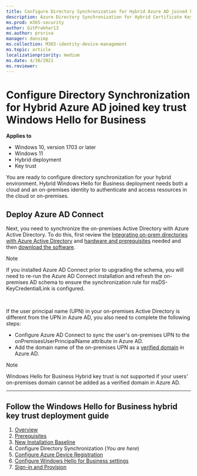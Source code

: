 ```yaml
---
title: Configure Directory Synchronization for Hybrid Azure AD joined key trust Windows Hello for Business
description: Azure Directory Synchronization for Hybrid Certificate Key Deployment (Windows Hello for Business)
ms.prod: m365-security
author: GitPrakhar13
ms.author: prsriva
manager: dansimp
ms.collection: M365-identity-device-management
ms.topic: article
localizationpriority: medium
ms.date: 4/30/2021
ms.reviewer: 
---
```

# Configure Directory Synchronization for Hybrid Azure AD joined key trust Windows Hello for Business

**Applies to**

- Windows 10, version 1703 or later
- Windows 11
- Hybrid deployment
- Key trust

You are ready to configure directory synchronization for your hybrid environment. Hybrid Windows Hello for Business deployment needs both a cloud and an on-premises identity to authenticate and access resources in the cloud or on-premises.

## Deploy Azure AD Connect

Next, you need to synchronize the on-premises Active Directory with Azure Active Directory.  To do this, first review the [Integrating on-prem directories with Azure Active Directory](/azure/active-directory/connect/active-directory-aadconnect) and [hardware and prerequisites](/azure/active-directory/connect/active-directory-aadconnect-prerequisites) needed and then [download the software](https://go.microsoft.com/fwlink/?LinkId=615771).

> [!NOTE]
> If you installed Azure AD Connect prior to upgrading the schema, you will need to re-run the Azure AD Connect installation and refresh the on-premises AD schema to ensure the synchronization rule for msDS-KeyCredentialLink is configured.

<br>

If the user principal name (UPN) in your on-premises Active Directory is different from the UPN in Azure AD, you also need to complete the following steps:
- Configure Azure AD Connect to sync the user's on-premises UPN to the onPremisesUserPrincipalName attribute in Azure AD.
- Add the domain name of the on-premises UPN as a [verified domain](/azure/active-directory/fundamentals/add-custom-domain) in Azure AD. 

> [!NOTE]
> Windows Hello for Business Hybrid key trust is not supported if your users' on-premises domain cannot be added as a verified domain in Azure AD.

<hr>

## Follow the Windows Hello for Business hybrid key trust deployment guide

1. [Overview](hello-hybrid-key-trust.md)
2. [Prerequisites](hello-hybrid-key-trust-prereqs.md)
3. [New Installation Baseline](hello-hybrid-key-new-install.md)
4. Configure Directory Synchronization (*You are here*)
5. [Configure Azure Device Registration](hello-hybrid-key-trust-devreg.md)
6. [Configure Windows Hello for Business settings](hello-hybrid-key-whfb-settings.md)
7. [Sign-in and Provision](hello-hybrid-key-whfb-provision.md)
